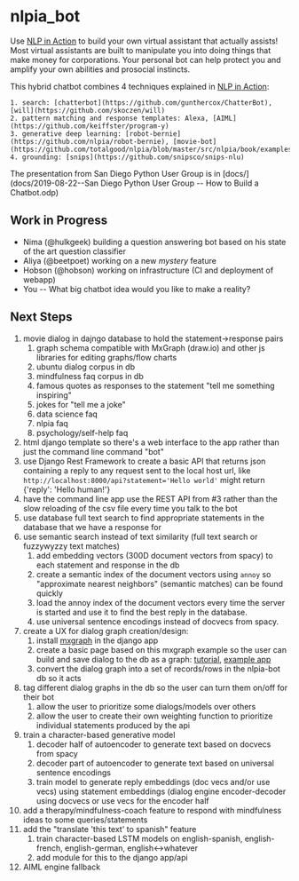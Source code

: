 # nlpia_bot

Use [NLP in Action](https://www.manning.com/books/natural-language-processing-in-action) to build your own virtual assistant that actually assists! Most virtual assistants are built to manipulate you into doing things that make money for corporations. Your personal bot can help protect you and amplify your own abilities and prosocial instincts.

This hybrid chatbot combines 4 techniques explained in [NLP in Action](https://www.manning.com/books/natural-language-processing-in-action):

    1. search: [chatterbot](https://github.com/gunthercox/ChatterBot), [will](https://github.com/skoczen/will)
    2. pattern matching and response templates: Alexa, [AIML](https://github.com/keiffster/program-y)
    3. generative deep learning: [robot-bernie](https://github.com/nlpia/robot-bernie), [movie-bot](https://github.com/totalgood/nlpia/blob/master/src/nlpia/book/examples/ch10_movie_dialog_chatbot.py)
    4. grounding: [snips](https://github.com/snipsco/snips-nlu)

The presentation from San Diego Python User Group is in [docs/](docs/2019-08-22--San Diego Python User Group -- How to Build a Chatbot.odp)

## Work in Progress

- Nima (@hulkgeek) building a question answering bot based on his state of the art question classifier
- Aliya (@beetpoet) working on a new *mystery* feature
- Hobson (@hobson) working on infrastructure (CI and deployment of webapp)
- You -- What big chatbot idea would you like to make a reality?

## Next Steps

1. movie dialog in dajngo database to hold the statement->response pairs  
    1. graph schema compatible with MxGraph (draw.io) and other js libraries for editing graphs/flow charts
    2. ubuntu dialog corpus in db
    3. mindfulness faq corpus in db
    4. famous quotes as responses to the statement "tell me something inspiring"  
    5. jokes for "tell me a joke"
    6. data science faq
    7. nlpia faq
    8. psychology/self-help faq
2. html django template so there's a web interface to the app rather than just the command line command "bot"  
3. use Django Rest Framework to create a basic API that returns json containing a reply to any request sent to the local host url, like `http://localhost:8000/api?statement='Hello world'` might return {'reply': 'Hello human!'}  
4. have the command line app use the REST API from #3 rather than the slow reloading of the csv file every time you talk to the bot  
5. use database full text search to find appropriate statements in the database that we have a response for  
6. use semantic search instead of text similarity (full text search or fuzzywyzzy text matches)  
    1. add embedding vectors (300D document vectors from spacy) to each statement and response in the db  
    2. create a semantic index of the document vectors using `annoy` so "approximate nearest neighbors" (semantic matches) can be found quickly  
    3. load the annoy index of the document vectors every time the server is started and use it to find the best reply in the database.  
    4. use universal sentence encodings instead of docvecs from spacy.  
7. create a UX for dialog graph creation/design:  
    1. install [mxgraph](https://github.com/totalgood/mxgraph) in the django app  
    2. create a basic page based on this mxgraph example so the user can build and save dialog to the db as a graph: [tutorial](https://jgraph.github.io/mxgraph/docs/tutorial.html#1), [example app](https://jgraph.github.io/mxgraph/javascript/examples/grapheditor/www/index.html)
    3. convert the dialog graph into a set of records/rows in the nlpia-bot db so it acts  
8. tag different dialog graphs in the db so the user can turn them on/off for their bot  
    1. allow the user to prioritize some dialogs/models over others  
    2. allow the user to create their own weighting function to prioritize individual statements produced by the api  
9. train a character-based generative model
    1. decoder half of autoencoder to generate text based on docvecs from spacy  
    2. decoder part of autoencoder to generate text based on universal sentence encodings  
    3. train model to generate reply embeddings (doc vecs and/or use vecs) using statement embeddings (dialog engine encoder-decoder using docvecs or use vecs for the encoder half  
10. add a therapy/mindfulness-coach feature to respond with mindfulness ideas to some queries/statements
11. add the "translate 'this text' to spanish" feature  
    1. train character-based LSTM models on english-spanish, english-french, english-german, english<->whatever  
    2. add module for this to the django app/api  
12. AIML engine fallback
